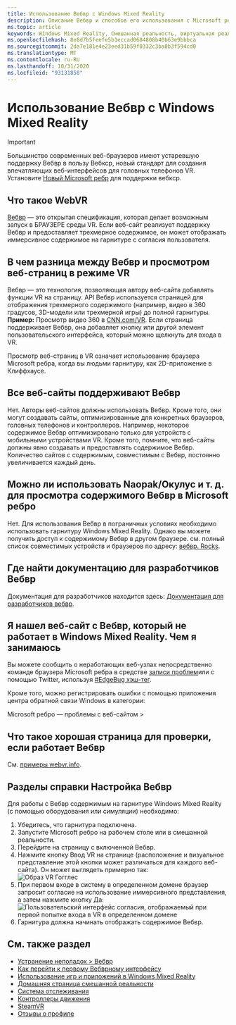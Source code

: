 ```yaml
---
title: Использование Вебвр с Windows Mixed Reality
description: Описание Вебвр и способов его использования с Microsoft ребром на гарнитурах Windows Mixed Reality.
ms.topic: article
keywords: Windows Mixed Reality, Смешанная реальность, виртуальная реальность, VR, MR, Вебвр, ребро, Microsoft ребро, просмотр веб-страниц
ms.openlocfilehash: 8e8d7b5feefe5b1eccad0684808b40b63e9bbbca
ms.sourcegitcommit: 2da7e181e4e23eed31b59f0332c3ba8b3f594cd0
ms.translationtype: MT
ms.contentlocale: ru-RU
ms.lasthandoff: 10/31/2020
ms.locfileid: "93131858"
---
```

# <a name="using-webvr-with-windows-mixed-reality"></a>Использование Вебвр с Windows Mixed Reality

>[!IMPORTANT]
>Большинство современных веб-браузеров имеют устаревшую поддержку Вебвр в пользу Вебкср, новый стандарт для создания впечатляющих веб-интерфейсов для головных телефонов VR. Установите [Новый Microsoft ребр](using-microsoft-edge.md) для поддержки вебкср.

## <a name="what-is-webvr"></a>Что такое WebVR

[Вебвр](https://webvr.info) — это открытая спецификация, которая делает возможным запуск в БРАУЗЕРЕ среды VR. Если веб-сайт реализует поддержку Вебвр и предоставляет трехмерное содержимое, он может отображать иммерсивное содержимое на гарнитуре с согласия пользователя.

## <a name="what-is-the-difference-between-webvr-and-browsing-the-web-in-vr"></a>В чем разница между Вебвр и просмотром веб-страниц в режиме VR

Вебвр — это технология, позволяющая автору веб-сайта добавлять функции VR на страницу. API Вебвр используется страницей для отображения трехмерного содержимого (например, видео в 360 градусов, 3D-модели или трехмерной игры) до полной гарнитуры. **Пример:** Просмотр видео 360 в [CNN.com/VR](http://cnn.com/vr). Если страница поддерживает Вебвр, она добавляет кнопку или другой элемент пользовательского интерфейса, который можно щелкнуть для входа в VR.

Просмотр веб-страниц в VR означает использование браузера Microsoft ребра, когда вы людьми гарнитуру, как 2D-приложение в Клиффхаусе.

## <a name="do-all-websites-support-webvr"></a>Все веб-сайты поддерживают Вебвр

Нет. Авторы веб-сайтов должны использовать Вебвр. Кроме того, они могут создавать сайты, оптимизированные для конкретных браузеров, головных телефонов и контроллеров. Например, некоторое содержимое Вебвр оптимизировано только для устройств с мобильными устройствами VR. Кроме того, помните, что веб-сайты должны явно создавать и предоставлять содержимое Вебвр. Количество сайтов с содержимым, совместимым с Вебвр, постоянно увеличивается каждый день.

## <a name="can-i-use-my-viveoculus-etc-to-view-webvr-content-in-microsoft-edge"></a>Можно ли использовать Naopak/Окулус и т. д. для просмотра содержимого Вебвр в Microsoft ребро

Нет. Для использования Вебвр в пограничных условиях необходимо использовать гарнитуру Windows Mixed Reality. Однако вы можете получить доступ к содержимому Вебвр в другом браузере. см. полный список совместимых устройств и браузеров по адресу: [вебвр. Rocks](http://webvr.rocks/).

## <a name="where-can-i-find-the-webvr-developer-documentation"></a>Где найти документацию для разработчиков Вебвр

Документация для разработчиков находится здесь: [Документация для разработчиков вебвр](https://docs.microsoft.com/microsoft-edge/webvr/).

## <a name="ive-found-a-website-with-webvr-that-doesnt-work-in-windows-mixed-reality-what-do-i-do"></a>Я нашел веб-сайт с Вебвр, который не работает в Windows Mixed Reality. Чем я занимаюсь

Вы можете сообщить о неработающих веб-узлах непосредственно команде браузера Microsoft ребра в средстве [записи проблем](https://developer.microsoft.com/en-us/microsoft-edge/platform/issues/)или с помощью Twitter, используя [#EdgeBug хэш-тег](https://blogs.windows.com/msedgedev/2016/08/11/edgebug-twitter/).

Кроме того, можно регистрировать ошибки с помощью приложения центра обратной связи Windows в категории:

Microsoft ребро — проблемы с веб-сайтом >

## <a name="what-is-a-good-page-to-test-if-webvr-is-working"></a>Что такое хорошая страница для проверки, если работает Вебвр

См. [примеры webvr.info](http://webvr.info/samples/XX-vr-controllers.html).

## <a name="how-do-i-set-up-webvr"></a>Разделы справки Настройка Вебвр

Для работы с Вебвр содержимым на гарнитуре Windows Mixed Reality (с помощью оборудования или симуляции) необходимо:

1. Убедитесь, что гарнитура подключена.
2. Запустите Microsoft ребро на рабочем столе или в смешанной реальности.
3. Перейдите на страницу с включенной Вебвр.
4. Нажмите кнопку Ввод VR на странице (расположение и визуальное представление этой кнопки может различаться для каждого веб-сайта). Он может выглядеть примерно так: \
   ![Образ VR Гогглес](images/75px-enter-vr.png)
5. При первом входе в систему в определенном домене браузер запросит согласие на использование иммерсивного представления, а затем нажмите кнопку Да: ![Пользовательский интерфейс согласия, отображаемый при первой попытке входа в VR в определенном домене](images/1053px-Webvr-consent-ui.png)
6. Гарнитура должна начинать отображать содержимое Вебвр.

## <a name="see-also"></a>См. также раздел

* [Устранение неполадок > Вебвр](webvr-questions.md)
* [Как перейти к первому Вебврному интерфейсу](using-games-and-apps-in-windows-mixed-reality.md#how-to-get-into-your-first-webvr-experience)
* [Использование игр и приложений в Windows Mixed Reality](using-games-and-apps-in-windows-mixed-reality.md)
* [Домашняя страница смешанной реальности](your-mixed-reality-home.md)
* [Система отслеживания](tracking-system.md)
* [Контроллеры движения](controllers-in-wmr.md)
* [SteamVR](using-steamvr-with-windows-mixed-reality.md)
* [Отзывы о профиле](filing-feedback.md)
